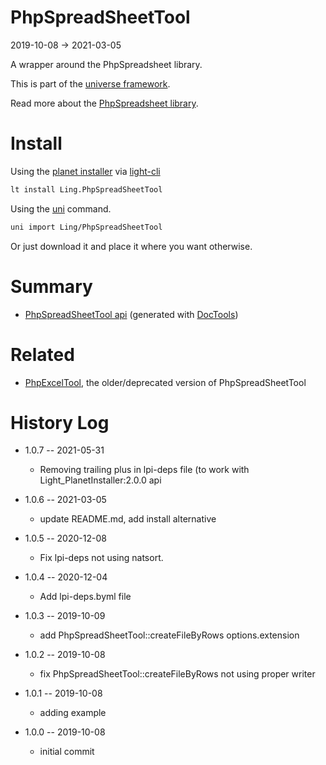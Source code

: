 PhpSpreadSheetTool
===========
2019-10-08 -> 2021-03-05



A wrapper around the PhpSpreadsheet library.


This is part of the [universe framework](https://github.com/karayabin/universe-snapshot).


Read more about the [PhpSpreadsheet library](https://phpspreadsheet.readthedocs.io/en/latest/).


Install
==========
Using the [planet installer](https://github.com/lingtalfi/Light_PlanetInstaller) via [light-cli](https://github.com/lingtalfi/Light_Cli)
```bash
lt install Ling.PhpSpreadSheetTool
```

Using the [uni](https://github.com/lingtalfi/universe-naive-importer) command.
```bash
uni import Ling/PhpSpreadSheetTool
```

Or just download it and place it where you want otherwise.






Summary
===========
- [PhpSpreadSheetTool api](https://github.com/lingtalfi/PhpSpreadSheetTool/blob/master/doc/api/Ling/PhpSpreadSheetTool.md) (generated with [DocTools](https://github.com/lingtalfi/DocTools))








Related
=========
- [PhpExcelTool](https://github.com/lingtalfi/PhpExcelTool), the older/deprecated version of PhpSpreadSheetTool



History Log
=============

- 1.0.7 -- 2021-05-31

    - Removing trailing plus in lpi-deps file (to work with Light_PlanetInstaller:2.0.0 api

- 1.0.6 -- 2021-03-05

    - update README.md, add install alternative

- 1.0.5 -- 2020-12-08

    - Fix lpi-deps not using natsort.

- 1.0.4 -- 2020-12-04

    - Add lpi-deps.byml file

- 1.0.3 -- 2019-10-09

    - add PhpSpreadSheetTool::createFileByRows options.extension 
    
- 1.0.2 -- 2019-10-08

    - fix PhpSpreadSheetTool::createFileByRows not using proper writer
    
- 1.0.1 -- 2019-10-08

    - adding example
    
- 1.0.0 -- 2019-10-08

    - initial commit